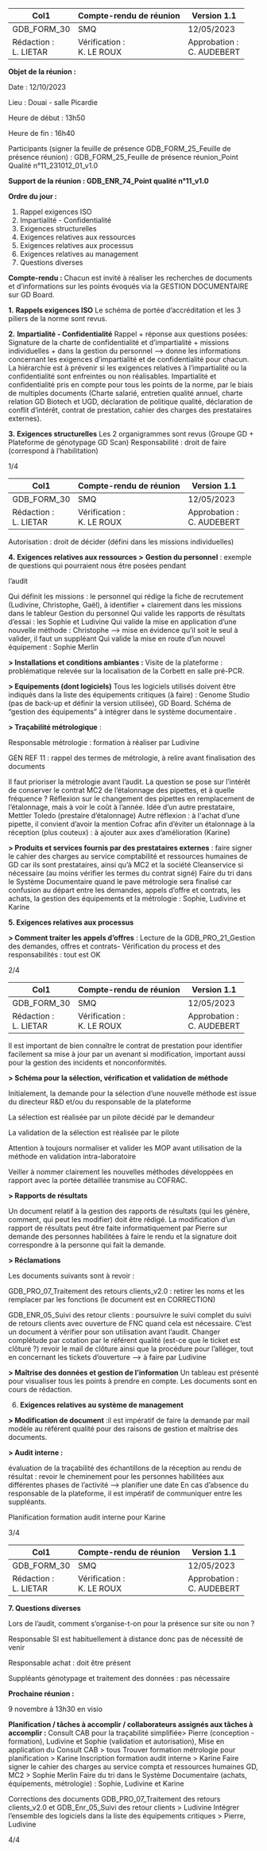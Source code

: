|Col1|Compte-rendu de réunion|Version 1.1|
|---|---|---|
|GDB_FORM_30|SMQ|12/05/2023|
|Rédaction :<br>L. LIETAR|Vérification :<br>K. LE ROUX|Approbation :<br>C. AUDEBERT|


**Objet de la réunion :**

Date : 12/10/2023

Lieu : Douai - salle Picardie

Heure de début : 13h50

Heure de fin : 16h40

Participants (signer la feuille de présence GDB_FORM_25_Feuille de présence réunion) :
GDB_FORM_25_Feuille de présence réunion_Point Qualité n°11_231012_01_v1.0

**Support de la réunion : GDB_ENR_74_Point qualité n°11_v1.0**

**Ordre du jour :**

1. Rappel exigences ISO
2. Impartialité - Confidentialité
3. Exigences structurelles
4. Exigences relatives aux ressources
5. Exigences relatives aux processus
6. Exigences relatives au management
7. Questions diverses

**Compte-rendu :**
Chacun est invité à réaliser les recherches de documents et d’informations sur les points
évoqués via la GESTION DOCUMENTAIRE sur GD Board.

**1.** **Rappels exigences ISO**
Le schéma de portée d’accréditation et les 3 piliers de la norme sont revus.

**2.** **Impartialité - Confidentialité**
Rappel + réponse aux questions posées:
Signature de la charte de confidentialité et d’impartialité + missions individuelles + dans la
gestion du personnel --> donne les informations concernant les exigences d’impartialité et de
confidentialité pour chacun. La hiérarchie est à prévenir si les exigences relatives à
l’impartialité ou la confidentialité sont enfreintes ou non réalisables. Impartialité et
confidentialité pris en compte pour tous les points de la norme, par le biais de multiples
documents (Charte salarié, entretien qualité annuel, charte relation GD Biotech et UGD,
déclaration de politique qualité, déclaration de conflit d’intérêt, contrat de prestation, cahier
des charges des prestataires externes).

**3.** **Exigences structurelles**
Les 2 organigrammes sont revus (Groupe GD + Plateforme de génotypage GD Scan)
Responsabilité : droit de faire (correspond à l’habilitation)

1/4

|Col1|Compte-rendu de réunion|Version 1.1|
|---|---|---|
|GDB_FORM_30|SMQ|12/05/2023|
|Rédaction :<br>L. LIETAR|Vérification :<br>K. LE ROUX|Approbation :<br>C. AUDEBERT|


Autorisation : droit de décider (défini dans les missions individuelles)

**4.** **Exigences relatives aux ressources**
**>** **Gestion du personnel** : exemple de questions qui pourraient nous être posées pendant

l’audit

Qui définit les missions : le personnel qui rédige la fiche de recrutement (Ludivine, Christophe,
Gaël), à identifier + clairement dans les missions dans le tableur Gestion du personnel
Qui valide les rapports de résultats d’essai : les Sophie et Ludivine
Qui valide la mise en application d’une nouvelle méthode : Christophe --> mise en évidence
qu’il soit le seul à valider, il faut un suppléant
Qui valide la mise en route d’un nouvel équipement : Sophie Merlin

**> Installations et conditions ambiantes :** Visite de la plateforme : problématique relevée sur
la localisation de la Corbett en salle pré-PCR.

**> Equipements (dont logiciels)**
Tous les logiciels utilisés doivent être indiqués dans la liste des équipements critiques (à faire)
: Genome Studio (pas de back-up et définir la version utilisée), GD Board.
Schéma de “gestion des équipements” à intégrer dans le système documentaire .

**> Traçabilité métrologique** :

   Responsable métrologie : formation à réaliser par Ludivine

   GEN REF 11 : rappel des termes de métrologie, à relire avant finalisation des
documents

   Il faut prioriser la métrologie avant l’audit.
La question se pose sur l’intérêt de conserver le contrat MC2 de l’étalonnage des pipettes, et
à quelle fréquence ? Réflexion sur le changement des pipettes en remplacement de
l’étalonnage, mais à voir le coût à l’année.
Idée d’un autre prestataire, Mettler Toledo (prestaire d’étalonnage)
Autre réflexion : à l'achat d’une pipette, il convient d’avoir la mention Cofrac afin d’éviter un
étalonnage à la réception (plus couteux) : à ajouter aux axes d’amélioration (Karine)

**> Produits et services fournis par des prestataires externes** : faire signer le cahier des
charges au service comptabilité et ressources humaines de GD car ils sont prestataires, ainsi
qu’à MC2 et la société Cleanservice si nécessaire (au moins vérifier les termes du contrat
signé)
Faire du tri dans le Système Documentaire quand le pave métrologie sera finalisé car
confusion au départ entre les demandes, appels d’offre et contrats, les achats, la gestion des
équipements et la métrologie : Sophie, Ludivine et Karine

**5. Exigences relatives aux processus**

**> Comment traiter les appels d’offres** : Lecture de la GDB_PRO_21_Gestion des
demandes, offres et contrats- Vérification du process et des responsabilités : tout est OK

2/4

|Col1|Compte-rendu de réunion|Version 1.1|
|---|---|---|
|GDB_FORM_30|SMQ|12/05/2023|
|Rédaction :<br>L. LIETAR|Vérification :<br>K. LE ROUX|Approbation :<br>C. AUDEBERT|


Il est important de bien connaître le contrat de prestation pour identifier facilement sa mise à
jour par un avenant si modification, important aussi pour la gestion des incidents et nonconformités.

**> Schéma pour la sélection, vérification et validation de méthode**

   Initialement, la demande pour la sélection d’une nouvelle méthode est issue du
directeur R&D et/ou du responsable de la plateforme

   La sélection est réalisée par un pilote décidé par le demandeur

   La validation de la sélection est réalisée par le pilote

   Attention à toujours normaliser et valider les MOP avant utilisation de la méthode en
validation intra-laboratoire

Veiller à nommer clairement les nouvelles méthodes développées en rapport avec la portée
détaillée transmise au COFRAC.

**> Rapports de résultats**

   Un document relatif à la gestion des rapports de résultats (qui les génère, comment,
qui peut les modifier) doit être rédigé. La modification d’un rapport de résultats peut
être faite informatiquement par Pierre sur demande des personnes habilitées à faire le
rendu et la signature doit correspondre à la personne qui fait la demande.

**> Réclamations**

Les documents suivants sont à revoir :

   GDB_PRO_07_Traitement des retours clients_v2.0 : retirer les noms et les remplacer
par les fonctions (le document est en CORRECTION)

   GDB_ENR_05_Suivi des retour clients : poursuivre le suivi complet du suivi de retours
clients avec ouverture de FNC quand cela est nécessaire. C’est un document à vérifier
pour son utilisation avant l’audit. Changer complétude par cotation par le référent
qualité (est-ce que le ticket est clôturé ?) revoir le mail de clôture ainsi que la procédure
pour l’alléger, tout en concernant les tickets d’ouverture --> à faire par Ludivine

**> Maîtrise des données et gestion de l’information**
Un tableau est présenté pour visualiser tous les points à prendre en compte. Les documents
sont en cours de rédaction.

6. **Exigences relatives au système de management**

**> Modification de document** :il est impératif de faire la demande par mail modèle au référent
qualité pour des raisons de gestion et maîtrise des documents.

**> Audit interne :**

   évaluation de la traçabilité des échantillons de la réception au rendu de résultat : revoir
le cheminement pour les personnes habilitées aux différentes phases de l’activité -->
planifier une date
En cas d’absence du responsable de la plateforme, il est impératif de communiquer entre les
suppléants.

   Planification formation audit interne pour Karine

3/4

|Col1|Compte-rendu de réunion|Version 1.1|
|---|---|---|
|GDB_FORM_30|SMQ|12/05/2023|
|Rédaction :<br>L. LIETAR|Vérification :<br>K. LE ROUX|Approbation :<br>C. AUDEBERT|


**7. Questions diverses**

Lors de l’audit, comment s’organise-t-on pour la présence sur site ou non ?

   Responsable SI est habituellement à distance donc pas de nécessité de venir

   Responsable achat : doit être présent

   Suppléants génotypage et traitement des données : pas nécessaire

   
**Prochaine réunion :**

9 novembre à 13h30 en visio

**Planification / tâches à accomplir / collaborateurs assignés aux tâches à accomplir :**
Consult CAB pour la traçabilité simplifiée> Pierre (conception - formation), Ludivine et Sophie
(validation et autorisation),
Mise en application du Consult CAB > tous
Trouver formation métrologie pour planification > Karine
Inscription formation audit interne > Karine
Faire signer le cahier des charges au service compta et ressources humaines GD, MC2 >
Sophie Merlin
Faire du tri dans le Système Documentaire (achats, équipements, métrologie) : Sophie,
Ludivine et Karine

Corrections des documents GDB_PRO_07_Traitement des retours clients_v2.0 et
GDB_Enr_05_Suivi des retour clients > Ludivine
Intégrer l’ensemble des logiciels dans la liste des équipements critiques > Pierre, Ludivine

4/4

